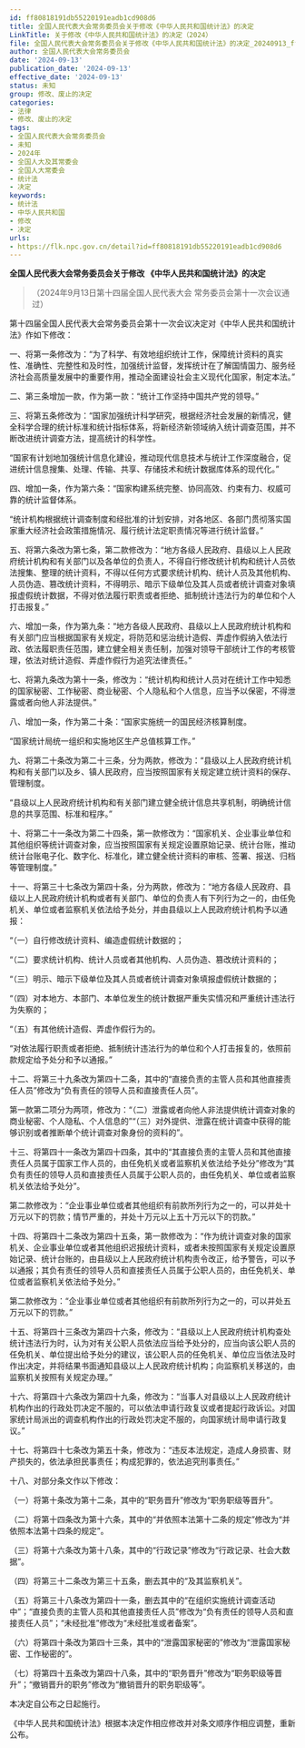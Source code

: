 ```yaml
---
id: ff80818191db55220191eadb1cd908d6
title: 全国人民代表大会常务委员会关于修改《中华人民共和国统计法》的决定
LinkTitle: 关于修改《中华人民共和国统计法》的决定（2024）
file: 全国人民代表大会常务委员会关于修改《中华人民共和国统计法》的决定_20240913_ff80818191db55220191eadb1cd908d6.docx
author: 全国人民代表大会常务委员会
date: '2024-09-13'
publication_date: '2024-09-13'
effective_date: '2024-09-13'
status: 未知
group: 修改、废止的决定
categories:
- 法律
- 修改、废止的决定
tags:
- 全国人民代表大会常务委员会
- 未知
- 2024年
- 全国人大及其常委会
- 全国人大常委会
- 统计法
- 决定
keywords:
- 统计法
- 中华人民共和国
- 修改
- 决定
urls:
- https://flk.npc.gov.cn/detail?id=ff80818191db55220191eadb1cd908d6
---
```


**全国人民代表大会常务委员会关于修改 《中华人民共和国统计法》的决定**

> （2024年9月13日第十四届全国人民代表大会
> 常务委员会第十一次会议通过）

第十四届全国人民代表大会常务委员会第十一次会议决定对《中华人民共和国统计法》作如下修改：

一、将第一条修改为：“为了科学、有效地组织统计工作，保障统计资料的真实性、准确性、完整性和及时性，加强统计监督，发挥统计在了解国情国力、服务经济社会高质量发展中的重要作用，推动全面建设社会主义现代化国家，制定本法。”

二、第三条增加一款，作为第一款：“统计工作坚持中国共产党的领导。”

三、将第五条修改为：“国家加强统计科学研究，根据经济社会发展的新情况，健全科学合理的统计标准和统计指标体系，将新经济新领域纳入统计调查范围，并不断改进统计调查方法，提高统计的科学性。

“国家有计划地加强统计信息化建设，推动现代信息技术与统计工作深度融合，促进统计信息搜集、处理、传输、共享、存储技术和统计数据库体系的现代化。”

四、增加一条，作为第六条：“国家构建系统完整、协同高效、约束有力、权威可靠的统计监督体系。

“统计机构根据统计调查制度和经批准的计划安排，对各地区、各部门贯彻落实国家重大经济社会政策措施情况、履行统计法定职责情况等进行统计监督。”

五、将第六条改为第七条，第二款修改为：“地方各级人民政府、县级以上人民政府统计机构和有关部门以及各单位的负责人，不得自行修改统计机构和统计人员依法搜集、整理的统计资料，不得以任何方式要求统计机构、统计人员及其他机构、人员伪造、篡改统计资料，不得明示、暗示下级单位及其人员或者统计调查对象填报虚假统计数据，不得对依法履行职责或者拒绝、抵制统计违法行为的单位和个人打击报复。”

六、增加一条，作为第九条：“地方各级人民政府、县级以上人民政府统计机构和有关部门应当根据国家有关规定，将防范和惩治统计造假、弄虚作假纳入依法行政、依法履职责任范围，建立健全相关责任制，加强对领导干部统计工作的考核管理，依法对统计造假、弄虚作假行为追究法律责任。”

七、将第九条改为第十一条，修改为：“统计机构和统计人员对在统计工作中知悉的国家秘密、工作秘密、商业秘密、个人隐私和个人信息，应当予以保密，不得泄露或者向他人非法提供。”

八、增加一条，作为第二十条：“国家实施统一的国民经济核算制度。

“国家统计局统一组织和实施地区生产总值核算工作。”

九、将第二十条改为第二十三条，分为两款，修改为：“县级以上人民政府统计机构和有关部门以及乡、镇人民政府，应当按照国家有关规定建立统计资料的保存、管理制度。

“县级以上人民政府统计机构和有关部门建立健全统计信息共享机制，明确统计信息的共享范围、标准和程序。”

十、将第二十一条改为第二十四条，第一款修改为：“国家机关、企业事业单位和其他组织等统计调查对象，应当按照国家有关规定设置原始记录、统计台账，推动统计台账电子化、数字化、标准化，建立健全统计资料的审核、签署、报送、归档等管理制度。”

十一、将第三十七条改为第四十条，分为两款，修改为：“地方各级人民政府、县级以上人民政府统计机构或者有关部门、单位的负责人有下列行为之一的，由任免机关、单位或者监察机关依法给予处分，并由县级以上人民政府统计机构予以通报：

“（一）自行修改统计资料、编造虚假统计数据的；

“（二）要求统计机构、统计人员或者其他机构、人员伪造、篡改统计资料的；

“（三）明示、暗示下级单位及其人员或者统计调查对象填报虚假统计数据的；

“（四）对本地方、本部门、本单位发生的统计数据严重失实情况和严重统计违法行为失察的；

“（五）有其他统计造假、弄虚作假行为的。

“对依法履行职责或者拒绝、抵制统计违法行为的单位和个人打击报复的，依照前款规定给予处分和予以通报。”

十二、将第三十九条改为第四十二条，其中的“直接负责的主管人员和其他直接责任人员”修改为“负有责任的领导人员和直接责任人员”。

第一款第二项分为两项，修改为：“（二）泄露或者向他人非法提供统计调查对象的商业秘密、个人隐私、个人信息的”“（三）对外提供、泄露在统计调查中获得的能够识别或者推断单个统计调查对象身份的资料的”。

十三、将第四十一条改为第四十四条，其中的“其直接负责的主管人员和其他直接责任人员属于国家工作人员的，由任免机关或者监察机关依法给予处分”修改为“其负有责任的领导人员和直接责任人员属于公职人员的，由任免机关、单位或者监察机关依法给予处分”。

第二款修改为：“企业事业单位或者其他组织有前款所列行为之一的，可以并处十万元以下的罚款；情节严重的，并处十万元以上五十万元以下的罚款。”

十四、将第四十二条改为第四十五条，第一款修改为：“作为统计调查对象的国家机关、企业事业单位或者其他组织迟报统计资料，或者未按照国家有关规定设置原始记录、统计台账的，由县级以上人民政府统计机构责令改正，给予警告，可以予以通报；其负有责任的领导人员和直接责任人员属于公职人员的，由任免机关、单位或者监察机关依法给予处分。”

第二款修改为：“企业事业单位或者其他组织有前款所列行为之一的，可以并处五万元以下的罚款。”

十五、将第四十三条改为第四十六条，修改为：“县级以上人民政府统计机构查处统计违法行为时，认为对有关公职人员依法应当给予处分的，应当向该公职人员的任免机关、单位提出给予处分的建议，该公职人员的任免机关、单位应当依法及时作出决定，并将结果书面通知县级以上人民政府统计机构；向监察机关移送的，由监察机关按照有关规定办理。”

十六、将第四十六条改为第四十九条，修改为：“当事人对县级以上人民政府统计机构作出的行政处罚决定不服的，可以依法申请行政复议或者提起行政诉讼。对国家统计局派出的调查机构作出的行政处罚决定不服的，向国家统计局申请行政复议。”

十七、将第四十七条改为第五十条，修改为：“违反本法规定，造成人身损害、财产损失的，依法承担民事责任；构成犯罪的，依法追究刑事责任。”

十八、对部分条文作以下修改：

（一）将第十条改为第十二条，其中的“职务晋升”修改为“职务职级等晋升”。

（二）将第十四条改为第十六条，其中的“并依照本法第十二条的规定”修改为“并依照本法第十四条的规定”。

（三）将第十六条改为第十八条，其中的“行政记录”修改为“行政记录、社会大数据”。

（四）将第三十二条改为第三十五条，删去其中的“及其监察机关”。

（五）将第三十八条改为第四十一条，删去其中的“在组织实施统计调查活动中”；“直接负责的主管人员和其他直接责任人员”修改为“负有责任的领导人员和直接责任人员”；“未经批准”修改为“未经批准或者备案”。

（六）将第四十条改为第四十三条，其中的“泄露国家秘密的”修改为“泄露国家秘密、工作秘密的”。

（七）将第四十五条改为第四十八条，其中的“职务晋升”修改为“职务职级等晋升”；“撤销晋升的职务”修改为“撤销晋升的职务职级等”。

本决定自公布之日起施行。

《中华人民共和国统计法》根据本决定作相应修改并对条文顺序作相应调整，重新公布。

